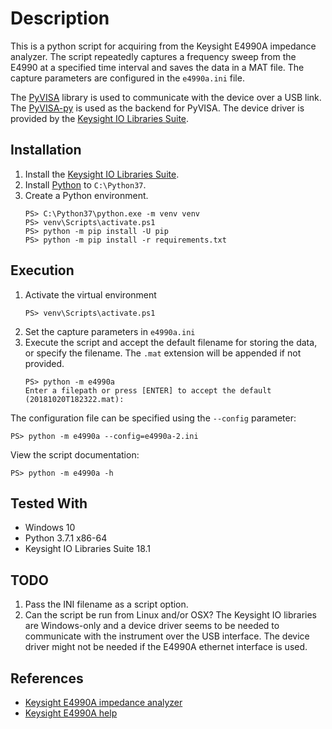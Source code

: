 # Description

This is a python script for acquiring from the Keysight E4990A impedance analyzer. The script repeatedly captures a frequency sweep from the E4990 at a specified time interval and saves the data in a MAT file. The capture parameters are configured in the `e4990a.ini` file.

The [PyVISA](https://pyvisa.readthedocs.io) library is used to communicate with the device over a USB link. The [PyVISA-py](https://pyvisa-py.readthedocs.io/en/latest/) is used as the backend for PyVISA. The device driver is provided by the [Keysight IO Libraries Suite](https://www.keysight.com/en/pd-1985909/io-libraries-suite).

## Installation

1. Install the [Keysight IO Libraries Suite](https://www.keysight.com/en/pd-1985909/io-libraries-suite).
1. Install [Python](https://www.python.org/downloads/windows/) to `C:\Python37`.
1. Create a Python environment.
    ```
    PS> C:\Python37\python.exe -m venv venv
    PS> venv\Scripts\activate.ps1
    PS> python -m pip install -U pip
    PS> python -m pip install -r requirements.txt
    ```

## Execution

1. Activate the virtual environment
    ```
    PS> venv\Scripts\activate.ps1
    ```
1. Set the capture parameters in `e4990a.ini`
1. Execute the script and accept the default filename for storing the data, or specify the filename. The `.mat` extension will be appended if not provided.
    ```
    PS> python -m e4990a
    Enter a filepath or press [ENTER] to accept the default (20181020T182322.mat):
    ```

The configuration file can be specified using the `--config` parameter:
```
PS> python -m e4990a --config=e4990a-2.ini
```
View the script documentation:
 ```
PS> python -m e4990a -h
```

## Tested With

* Windows 10
* Python 3.7.1 x86-64
* Keysight IO Libraries Suite 18.1

## TODO

1. Pass the INI filename as a script option.
1. Can the script be run from Linux and/or OSX? The Keysight IO libraries are Windows-only and a device driver seems to be needed to communicate with the instrument over the USB interface. The device driver might not be needed if the E4990A ethernet interface is used.

## References

* [Keysight E4990A impedance analyzer](https://www.keysight.com/en/pd-2405177-pn-E4990A/impedance-analyzer-20-hz-to-10-20-30-50-120-mhz)
* [Keysight E4990A help](http://ena.support.keysight.com/e4990a/manuals/webhelp/eng/index.htm)
